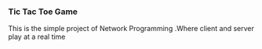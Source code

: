### Tic Tac Toe Game
This is the simple project of Network Programming .Where client and server play at a real time 
